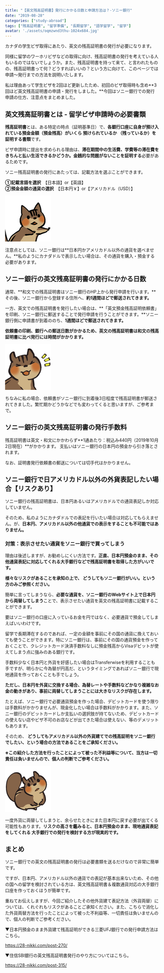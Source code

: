```yaml
---
title: "【英文残高証明書】発行にかかる日数と申請方法は？-ソニー銀行"
date: "2019-08-28"
categories: ["study-abroad"]
tags: ["残高証明書", "留学準備", "長期留学", "語学留学", "留学"]
avatar: './assets/oqmzwnd3thu-1024x684.jpg'
---
```



カナダの学生ビザ取得にあたり、英文の残高証明書の発行が必要になります。

同様に留学のワーホリビザなどの取得に向け、残高証明書の発行を考えている人もいるのではないでしょうか。また、残高証明書を持って来て、と言われたものの、残高証明書って何？どうすればいいの？という方に向けて、このページでは申請〜発行までの方法を説明いたします。

私は理由あって学生ビザを2回ほど更新したため、初回のビザ取得時も含め**3回ほど英文残高証明書の申請・発行をしました。**今回はソニー銀行での発行申請の仕方、注意点をまとめました。

## 英文残高証明書とは - 留学ビザ申請時の必要書類

**残高証明書**とは、ある特定の時点（証明基準日）で、**各銀行口座に自身が預け入れている預金金額（預金残高）がいくら 預けられているか （残っているか）を証明する書類**です。

ビザ申請時に提出を求められる理由は、**滞在期間中の生活費、学費等の滞在費をきちんと払い生活できるかどうか。金銭的な問題がないことを証明する**必要があるためです。

ソニー残高証明書の発行にあたっては、記載方法を選ぶことができます。

**①記載言語を選択**　【日本語】or【英語】  
**②預金金額の通貨の選択**　【日本円￥】or【アメリカドル（USD）】

![](assets/03-150x150.png)

注意点としては、ソニー銀行は**日本円かアメリカドル以外の通貨を選べません。**私のようにカナダドルで表示したい場合は、その通貨を購入・預金する必要があります。

## ソニー銀行の英文残高証明書の発行にかかる日数

通常、**和文での残高証明書はソニー銀行のHP上から発行申請を行います。**その後、ソニー銀行から登録する住所へ、**約1週間ほどで郵送されてきます。**

一方、英文での残高証明書を発行したい場合は、**「英文預金残高証明依頼書」を印刷、ソニー銀行に郵送することで発行申請を行うことができます。**ソニー銀行側に申請書が到着ののち、**1週間ほどで郵送されてきます。**

**依頼書の印刷、銀行への郵送日数がかかるため、英文の残高証明書は和文の残高証明書に比べ発行には時間がかかります。**

![](assets/09-150x150.png)

ちなみに私の場合、依頼書がソニー銀行に到着後3日程度で残高証明書が郵送されてきました。繁忙期かどうかなどでも変わってくると思いますが、ご参考まで。

## ソニー銀行の英文残高証明書の発行手数料

残高証明書は英文・和文にかかわらず**1通あたり：税込み440円（2019年10月2日現在）**がかかります。 支払いはソニー銀行の日本円の預金から引き落とされます。

なお、証明書発行依頼書の郵送については切手代はかかりません。

## ソニー銀行で日アメリカドル以外の外貨表記したい場合【リスクあり】

ソニー銀行の残高証明書は、日本円あるいはアメリカドルでの通貨表記しか対応していません。

そのため、私のようにカナダドルでの表記を行いたい場合は対応してもらえません。が、**日本円、アメリカドル以外の他通貨での表示をすることも不可能ではありません。**

### 対策：表示させたい通貨をソニー銀行で買ってしまう

理由は後述しますが、お勧めしにくい方法です。**正直、日本円預金のまま、その他通貨表記に対応してくれる大手銀行などで残高証明書を取得した方がいいです。**

**様々なリスクがあることを承知の上で、 どうしてもソニー銀行がいい。という方のみご参照ください。**

簡単に言ってしまうなら、**必要な通貨を、ソニー銀行のWebサイト上で日本円から両替してしまう**ことで、表示させたい通貨を英文の残高証明書に記載することができます。

要はソニー銀行の口座に入っているお金を円ではなく、必要通貨で預金してしまえばいいわけです。

留学で長期滞在するのであれば、一定の金額を事前にその国の通貨に換えておいても使うことができます。特にソニー銀行は、事前にその国の通貨預金を作っておくことで、クレジットカード決済手数料なしに預金残高からVisaデビットが使えてしまう点に強みのある銀行です。

手数料少なく日本円と外貨を好感したい場合はTransferwiseを利用することも手ですが、明らかに今為替が円高だ、というタイミングであればソニー銀行で現地通貨を作っておくことも手でしょう。

**ただし、日本円を外貨に交換する場合、為替レートや手数料などかなり複雑なお金の動きがあり、事前に両替してしまうことには大きなリスクが存在します。**

たとえば、ソニー銀行で必要通貨預金を作った場合、デビットカードを使う限りは手数料がかかりませんが、現金化したい場合は手数料がかかります。また、ソニー銀行のデビットカードしか支払いの選択肢が持てないため、デビットカードの使えない店やビザ不可のお店などが出てきた場合は使えない、等のデメリットもあります。

そのため、 **どうしてもアメリカドル以外の外貨建てでの残高証明をソニー銀行でしたい、という場合の方法であることをご承知ください。**

**※この紹介した方法を行ったことによって被った不利益等について、当方は一切責任は負いませんので、個人の判断でご参考ください。**

![](assets/06-150x150.png)

一度外貨に両替してしまうと、余らせたときにまた日本円に戻す必要が出てくる可能性もあります。**リスクの高さを鑑みると、日本円預金のまま、現地通貨表記をしてくれる 大手銀行での発行を検討する方が現実的です。**

## まとめ

ソニー銀行での英文の残高証明書の発行は必要書類を送るだけなので非常に簡単です。

ですが、日本円、アメリカドル以外の通貨での表記が基本出来ないため、その他の国への留学を検討されている方は、英文残高証明書＆複数通貨対応の大手銀行口座を作っておくほうが簡単です。

重ねてお伝えしますが、今回ご紹介したその他外貨建て表記方法（外貨両替）については、くれぐれもリスクがあることご承知ください。また、こちらで消化した外貨両替方法を行ったことによって被った不利益等、一切責任は負いませんので、個人の判断でご参考ください。

▼日本円預金のまま外貨建て残高証明ができる三菱UFJ銀行での発行申請方法はこちら。

https://28-nikki.com/post-270/

▼住信SBI銀行の英文残高証明書発行のやり方についてはこちら。

https://28-nikki.com/post-315/
